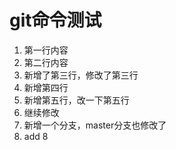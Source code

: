 # git命令测试
1. 第一行内容
2. 第二行内容
3. 新增了第三行，修改了第三行
4. 新增第四行
5. 新增第五行，改一下第五行
6. 继续修改
7. 新增一个分支，master分支也修改了
8. add 8
